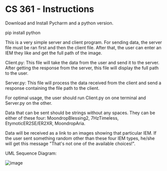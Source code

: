 # CS 361 - Instructions

Download and Install Pycharm and a python version. 

pip install python 

This is a very simple server and client program. For sending data, the server file must be ran first and then the client file. After that, the user can enter an IEM they like and get the full path of the image. 

Client.py: This file will take the data from the user and send it to the server. After getting the response from the server, this file will display the full path to the user. 

Server.py: This file will process the data received from the client and send a response containing the file path to the client. 

For optimal usage, the user should run Client.py on one terminal and Server.py on the other. 

Data that can be sent should be strings without any spaces. They can be either of these four: MoondropBlessing2, 7HzTimeless, EtymoticER2SE/ER2XR, MoondropAria. 

Data will be received as a link to an images showing that particular IEM. If the user sent something random other than these four IEM types, he/she will get this message "That's not one of the available choices!". 

UML Sequence Diagram: 

![image](https://user-images.githubusercontent.com/102319952/236111138-67163f1e-d585-4a55-a1e0-b39ee02f36c3.png)
